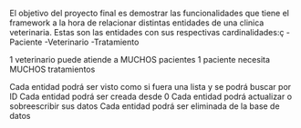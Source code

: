 El objetivo del proyecto final es demostrar las funcionalidades que tiene el framework a la hora de relacionar distintas entidades de una clinica veterinaria.
Estas son las entidades con sus respectivas cardinalidades:ç
-Paciente
-Veterinario
-Tratamiento

1 veterinario puede atiende a MUCHOS pacientes
1 paciente necesita MUCHOS tratamientos

Cada entidad podrá ser visto como si fuera una lista y se podrá buscar por ID
Cada entidad podrá ser creada desde 0
Cada entidad podrá actualizar o sobreescribir sus datos
Cada entidad podrá ser eliminada de la base de datos